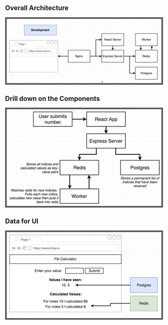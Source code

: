 ## Overall Architecture
<img src='./images/OverallArchitecture.png' style="border: 5px solid #555;">

## Drill down on the Components
<img src='./images/Briefing.png' style="border: 5px solid #555;">

## Data for UI
<img src='./images/UIData.png' style="border: 5px solid #555;">

